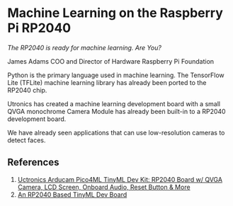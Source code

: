 # Machine Learning on the Raspberry Pi RP2040

*The RP2040 is ready for machine learning. Are You?*

James Adams
COO and Director of Hardware
Raspberry Pi Foundation

Python is the primary language used in machine learning.  The TensorFlow Lite (TFLite) machine learning library has already been ported to the RP2040 chip.

Utronics has created a machine learning development board with a small QVGA monochrome Camera Module has already been built-in to a RP2040 development board.

We have already seen applications that can use low-resolution cameras to detect faces.



## References

1. [Uctronics Arducam Pico4ML TinyML Dev Kit: RP2040 Board w/ QVGA Camera, LCD Screen, Onboard Audio, Reset Button & More](https://www.uctronics.com/raspberry-pi-pico/-rp2040-based-arducam-pico4ml-dev-board-for-machine-vision.html)
1. [An RP2040 Based TinyML Dev Board](https://www.arducam.com/pico4ml-an-rp2040-based-platform-for-tiny-machine-learning/)
